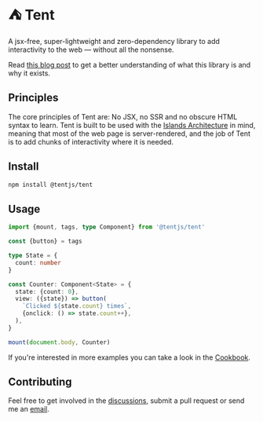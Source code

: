 # ⛺ Tent

A jsx-free, super-lightweight and zero-dependency library to add interactivity to the web &mdash; without all the nonsense.

Read [this blog post](https://www.itsmeseb.dev/2024/01/03/tent.html) to get a better understanding of what this library is and why it exists.

## Principles

The core principles of Tent are: No JSX, no SSR and no obscure HTML syntax to learn. Tent is built to be used with the [Islands Architecture](https://www.patterns.dev/vanilla/islands-architecture) in mind, meaning that most of the web page is server-rendered, and the job of Tent is to add chunks of interactivity where it is needed.

## Install

```bash
npm install @tentjs/tent
```

## Usage

```typescript
import {mount, tags, type Component} from '@tentjs/tent'

const {button} = tags

type State = {
  count: number
}

const Counter: Component<State> = {
  state: {count: 0},
  view: ({state}) => button(
    `Clicked ${state.count} times`,
    {onclick: () => state.count++},
  ),
}

mount(document.body, Counter)
```

If you're interested in more examples you can take a look in the [Cookbook](https://tentjs.github.io/cookbook/).

## Contributing

Feel free to get involved in the [discussions](https://github.com/tentjs/tent/discussions), submit a pull request or send me an [email](mailto:artiste_avid_0z@icloud.com).
